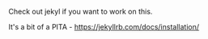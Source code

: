 Check out jekyl if you want to work on this.

It's a bit of a PITA - https://jekyllrb.com/docs/installation/
